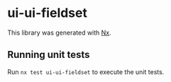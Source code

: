 # ui-ui-fieldset

This library was generated with [Nx](https://nx.dev).

## Running unit tests

Run `nx test ui-ui-fieldset` to execute the unit tests.
